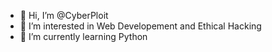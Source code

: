 - 👋 Hi, I’m @CyberPloit
- 👀 I’m interested in Web Developement and Ethical Hacking
- 🌱 I’m currently learning Python

<!---
CyberPloit/CyberPloit is a ✨ special ✨ repository because its `README.md` (this file) appears on your GitHub profile.
You can click the Preview link to take a look at your changes.
--->
